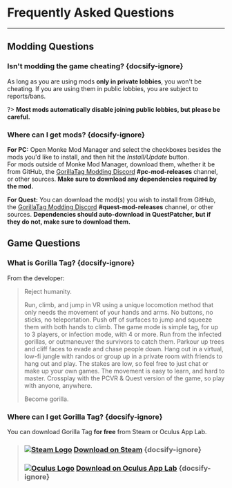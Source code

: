 # Frequently Asked Questions
---

## Modding Questions

### Isn't modding the game cheating? {docsify-ignore}

As long as you are using mods **only in private lobbies**, you won't be cheating. If you are using them in public lobbies, you are subject to reports/bans.

?> **Most mods automatically disable joining public lobbies, but please be careful.**

### Where can I get mods? {docsify-ignore}

**For PC:** Open Monke Mod Manager and select the checkboxes besides the mods you'd like to install, and then hit the *Install/Update* button.  
For mods outside of Monke Mod Manager, download them, whether it be from GitHub, the [GorillaTag Modding Discord](https://discord.gg/b2MhDBAzTv) **#pc-mod-releases** channel, or other sources. **Make sure to download any dependencies required by the mod.**

**For Quest:** You can download the mod(s) you wish to install from GitHub, the [GorillaTag Modding Discord](https://discord.gg/b2MhDBAzTv) **#quest-mod-releases** channel, or other sources. **Dependencies should auto-download in QuestPatcher, but if they do not, make sure to download them.**

## Game Questions

### What is Gorilla Tag? {docsify-ignore}

From the developer:

> Reject humanity.
>
> Run, climb, and jump in VR using a unique locomotion method that only needs the movement of your hands and arms. No buttons, no sticks, no teleportation. Push off of surfaces to jump and squeeze them with both hands to climb. The game mode is simple tag, for up to 3 players, or infection mode, with 4 or more. Run from the infected gorillas, or outmaneuver the survivors to catch them. Parkour up trees and cliff faces to evade and chase people down. Hang out in a virtual, low-fi jungle with randos or group up in a private room with friends to hang out and play. The stakes are low, so feel free to just chat or make up your own games. The movement is easy to learn, and hard to master. Crossplay with the PCVR & Quest version of the game, so play with anyone, anywhere.
>
> Become gorilla.

### Where can I get Gorilla Tag? {docsify-ignore}

You can download Gorilla Tag **for free** from Steam or Oculus App Lab.

> ### [![Steam Logo](https://icongr.am/simple/steam.svg?color=A9A9A9&size=18.72)](https://store.steampowered.com/app/1533390/Gorilla_Tag/)&nbsp;[**Download on Steam**](https://store.steampowered.com/app/1533390/Gorilla_Tag/) {docsify-ignore}
> ### [![Oculus Logo](https://icongr.am/simple/oculus.svg?color=A9A9A9&size=18.72)](https://sidequestvr.com/app/2157/gorilla-tag)&nbsp;[**Download on Oculus App Lab**](https://www.oculus.com/experiences/quest/4979055762136823) {docsify-ignore}